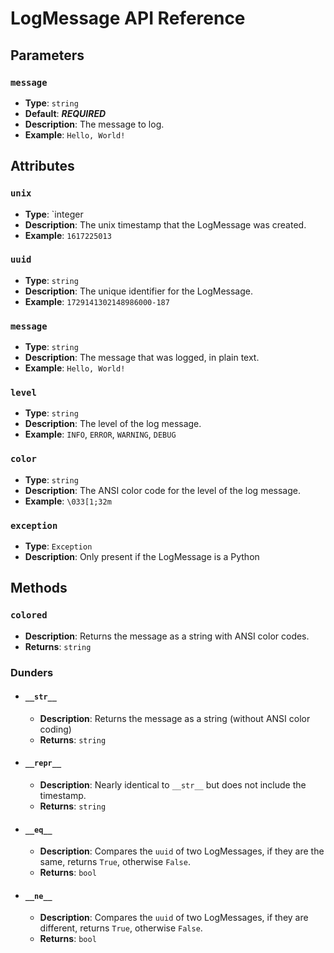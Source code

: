 # LogMessage API Reference

## Parameters

### `message`

- **Type**: `string`
- **Default**: ***REQUIRED***
- **Description**: The message to log.
- **Example**: `Hello, World!`

## Attributes

### `unix`
- **Type**: `integer
- **Description**: The unix timestamp that the LogMessage was created.
- **Example**: `1617225013`

### `uuid`
- **Type**: `string`
- **Description**: The unique identifier for the LogMessage.
- **Example**: `1729141302148986000-187`

### `message`
- **Type**: `string`
- **Description**: The message that was logged, in plain text.
- **Example**: `Hello, World!`

### `level`
- **Type**: `string`
- **Description**: The level of the log message.
- **Example**: `INFO`, `ERROR`, `WARNING`, `DEBUG`

### `color`
- **Type**: `string`
- **Description**: The ANSI color code for the level of the log message.
- **Example**: `\033[1;32m`

### `exception`
- **Type**: `Exception`
- **Description**: Only present if the LogMessage is a Python

## Methods

### `colored`
- **Description**: Returns the message as a string with ANSI color codes.
- **Returns**: `string`

### Dunders

- #### `__str__`
  - **Description**: Returns the message as a string (without ANSI color coding)
  - **Returns**: `string`

- #### `__repr__`
    - **Description**: Nearly identical to `__str__` but does not include the timestamp.
    - **Returns**: `string`

- #### `__eq__`
    - **Description**: Compares the `uuid` of two LogMessages, if they are the same, returns `True`, otherwise `False`.
    - **Returns**: `bool`

- #### `__ne__`
    - **Description**: Compares the `uuid` of two LogMessages, if they are different, returns `True`, otherwise `False`.
    - **Returns**: `bool`